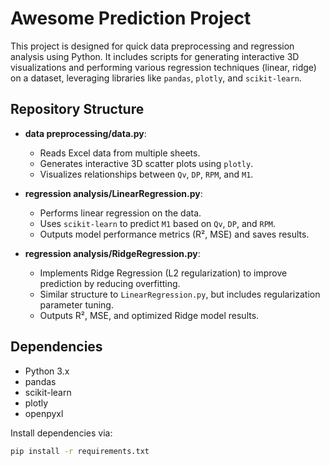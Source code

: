 # Awesome Prediction Project

This project is designed for quick data preprocessing and regression analysis using Python. It includes scripts for generating interactive 3D visualizations and performing various regression techniques (linear, ridge) on a dataset, leveraging libraries like `pandas`, `plotly`, and `scikit-learn`.

## Repository Structure
- **data preprocessing/data.py**: 
  - Reads Excel data from multiple sheets.
  - Generates interactive 3D scatter plots using `plotly`.
  - Visualizes relationships between `Qv`, `DP`, `RPM`, and `M1`.
  
- **regression analysis/LinearRegression.py**: 
  - Performs linear regression on the data.
  - Uses `scikit-learn` to predict `M1` based on `Qv`, `DP`, and `RPM`.
  - Outputs model performance metrics (R², MSE) and saves results.

- **regression analysis/RidgeRegression.py**: 
  - Implements Ridge Regression (L2 regularization) to improve prediction by reducing overfitting.
  - Similar structure to `LinearRegression.py`, but includes regularization parameter tuning.
  - Outputs R², MSE, and optimized Ridge model results.

## Dependencies
- Python 3.x
- pandas
- scikit-learn
- plotly
- openpyxl

Install dependencies via:
```bash
pip install -r requirements.txt
